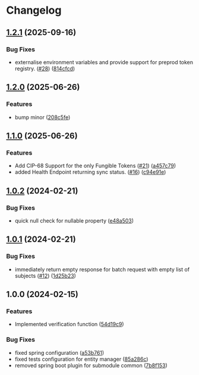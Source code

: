 # Changelog

## [1.2.1](https://github.com/cardano-foundation/cf-token-metadata-registry/compare/v1.2.0...v1.2.1) (2025-09-16)


### Bug Fixes

* externalise environment variables and provide support for preprod token registry. ([#28](https://github.com/cardano-foundation/cf-token-metadata-registry/issues/28)) ([814cfcd](https://github.com/cardano-foundation/cf-token-metadata-registry/commit/814cfcdd743b87aae8f7236cca5b7874c6c09b30))

## [1.2.0](https://github.com/cardano-foundation/cf-token-metadata-registry/compare/v1.1.0...v1.2.0) (2025-06-26)


### Features

* bump minor ([208c5fe](https://github.com/cardano-foundation/cf-token-metadata-registry/commit/208c5fe8072fe6a02cb6778c2bf987bb0cb37789))

## [1.1.0](https://github.com/cardano-foundation/cf-token-metadata-registry/compare/v1.0.2...v1.1.0) (2025-06-26)


### Features

* Add CIP-68 Support for the only Fungible Tokens ([#21](https://github.com/cardano-foundation/cf-token-metadata-registry/issues/21)) ([a457c79](https://github.com/cardano-foundation/cf-token-metadata-registry/commit/a457c798c2b024d01ae56f5ea4b5861bca30f4ab))
* added Health Endpoint returning sync status. ([#16](https://github.com/cardano-foundation/cf-token-metadata-registry/issues/16)) ([c94e91e](https://github.com/cardano-foundation/cf-token-metadata-registry/commit/c94e91ec66eecda17083082afa03a246b1ff6d85))

## [1.0.2](https://github.com/cardano-foundation/cf-token-metadata-registry/compare/v1.0.1...v1.0.2) (2024-02-21)


### Bug Fixes

* quick null check for nullable property ([e48a503](https://github.com/cardano-foundation/cf-token-metadata-registry/commit/e48a50369b7328ad6281a9e65abc8843f4dcac52))

## [1.0.1](https://github.com/cardano-foundation/cf-token-metadata-registry/compare/v1.0.0...v1.0.1) (2024-02-21)


### Bug Fixes

* immediately return empty response for batch request with empty list of subjects ([#12](https://github.com/cardano-foundation/cf-token-metadata-registry/issues/12)) ([1d25b23](https://github.com/cardano-foundation/cf-token-metadata-registry/commit/1d25b238a4671ca6630361b7d3cc1e02eb8eaf6d))

## 1.0.0 (2024-02-15)


### Features

* Implemented verification function ([54d19c9](https://github.com/cardano-foundation/cf-token-metadata-registry/commit/54d19c9719265b47141f325c88c4a3d9d6deb5e5))


### Bug Fixes

* fixed spring configuration ([a53b761](https://github.com/cardano-foundation/cf-token-metadata-registry/commit/a53b761a408eea7bc49da02a1f420dcdd42f785c))
* fixed tests configuration for entity manager ([85a286c](https://github.com/cardano-foundation/cf-token-metadata-registry/commit/85a286cc7034351d929956b049ed56323c49660f))
* removed spring boot plugin for submodule common ([7b8f153](https://github.com/cardano-foundation/cf-token-metadata-registry/commit/7b8f1531dec2eaf646c0075e9a65021a0dddc34a))
